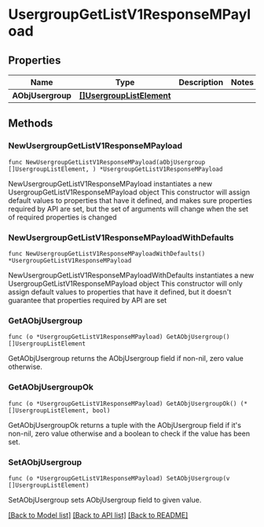 # UsergroupGetListV1ResponseMPayload

## Properties

Name | Type | Description | Notes
------------ | ------------- | ------------- | -------------
**AObjUsergroup** | [**[]UsergroupListElement**](UsergroupListElement.md) |  | 

## Methods

### NewUsergroupGetListV1ResponseMPayload

`func NewUsergroupGetListV1ResponseMPayload(aObjUsergroup []UsergroupListElement, ) *UsergroupGetListV1ResponseMPayload`

NewUsergroupGetListV1ResponseMPayload instantiates a new UsergroupGetListV1ResponseMPayload object
This constructor will assign default values to properties that have it defined,
and makes sure properties required by API are set, but the set of arguments
will change when the set of required properties is changed

### NewUsergroupGetListV1ResponseMPayloadWithDefaults

`func NewUsergroupGetListV1ResponseMPayloadWithDefaults() *UsergroupGetListV1ResponseMPayload`

NewUsergroupGetListV1ResponseMPayloadWithDefaults instantiates a new UsergroupGetListV1ResponseMPayload object
This constructor will only assign default values to properties that have it defined,
but it doesn't guarantee that properties required by API are set

### GetAObjUsergroup

`func (o *UsergroupGetListV1ResponseMPayload) GetAObjUsergroup() []UsergroupListElement`

GetAObjUsergroup returns the AObjUsergroup field if non-nil, zero value otherwise.

### GetAObjUsergroupOk

`func (o *UsergroupGetListV1ResponseMPayload) GetAObjUsergroupOk() (*[]UsergroupListElement, bool)`

GetAObjUsergroupOk returns a tuple with the AObjUsergroup field if it's non-nil, zero value otherwise
and a boolean to check if the value has been set.

### SetAObjUsergroup

`func (o *UsergroupGetListV1ResponseMPayload) SetAObjUsergroup(v []UsergroupListElement)`

SetAObjUsergroup sets AObjUsergroup field to given value.



[[Back to Model list]](../README.md#documentation-for-models) [[Back to API list]](../README.md#documentation-for-api-endpoints) [[Back to README]](../README.md)


